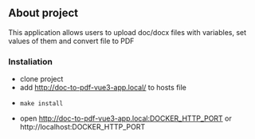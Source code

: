## About project

This application allows users to upload doc/docx files with variables, set values of them and convert file to PDF

### Instaliation

- clone project
- add http://doc-to-pdf-vue3-app.local/ to hosts file
- ```shell
  make install
    ```
- open http://doc-to-pdf-vue3-app.local:DOCKER_HTTP_PORT or http://localhost:DOCKER_HTTP_PORT

